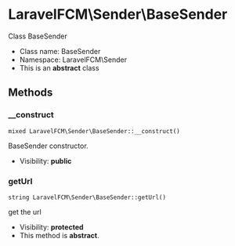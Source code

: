 LaravelFCM\Sender\BaseSender
===============

Class BaseSender




* Class name: BaseSender
* Namespace: LaravelFCM\Sender
* This is an **abstract** class







Methods
-------


### __construct

    mixed LaravelFCM\Sender\BaseSender::__construct()

BaseSender constructor.



* Visibility: **public**




### getUrl

    string LaravelFCM\Sender\BaseSender::getUrl()

get the url



* Visibility: **protected**
* This method is **abstract**.



